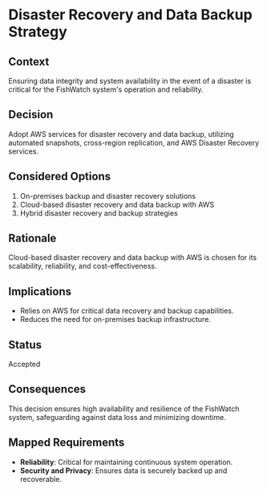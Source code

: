 # Disaster Recovery and Data Backup Strategy

## Context
Ensuring data integrity and system availability in the event of a disaster is critical for the FishWatch system's operation and reliability.

## Decision
Adopt AWS services for disaster recovery and data backup, utilizing automated snapshots, cross-region replication, and AWS Disaster Recovery services.

## Considered Options
1. On-premises backup and disaster recovery solutions
2. Cloud-based disaster recovery and data backup with AWS
3. Hybrid disaster recovery and backup strategies

## Rationale
Cloud-based disaster recovery and data backup with AWS is chosen for its scalability, reliability, and cost-effectiveness.

## Implications
- Relies on AWS for critical data recovery and backup capabilities.
- Reduces the need for on-premises backup infrastructure.

## Status
Accepted

## Consequences
This decision ensures high availability and resilience of the FishWatch system, safeguarding against data loss and minimizing downtime.

## Mapped Requirements
- **Reliability**: Critical for maintaining continuous system operation.
- **Security and Privacy**: Ensures data is securely backed up and recoverable.
